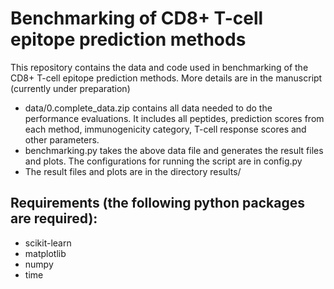 # Benchmarking of CD8+ T-cell epitope prediction methods

This repository contains the data and code used in benchmarking of the CD8+ T-cell epitope prediction methods.
More details are in the manuscript (currently under preparation) 

- data/0.complete_data.zip contains all data needed to do the performance evaluations. It includes all peptides, prediction scores from each method, immunogenicity category, T-cell response scores and other parameters.
- benchmarking.py takes the above data file and generates the result files and plots. The configurations for running the script are in config.py
- The result files and plots are in the directory results/

## Requirements (the following python packages are required):
- scikit-learn
- matplotlib
- numpy
- time
